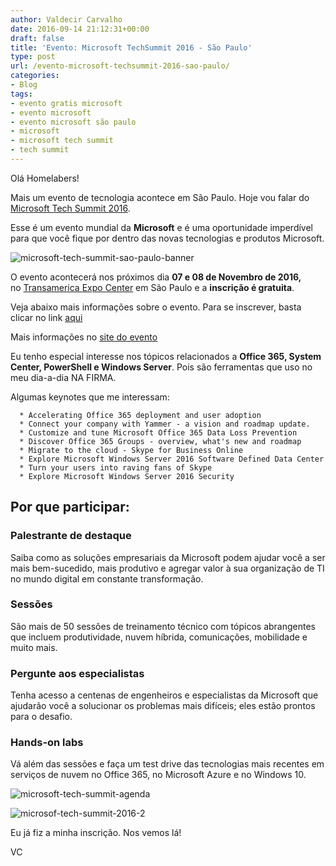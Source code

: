 ```yaml
---
author: Valdecir Carvalho
date: 2016-09-14 21:12:31+00:00
draft: false
title: 'Evento: Microsoft TechSummit 2016 - São Paulo'
type: post
url: /evento-microsoft-techsummit-2016-sao-paulo/
categories:
- Blog
tags:
- evento gratis microsoft
- evento microsoft
- evento microsoft são paulo
- microsoft
- microsoft tech summit
- tech summit
---
```


Olá Homelabers!

Mais um evento de tecnologia acontece em São Paulo. Hoje vou falar do [Microsoft Tech Summit 2016](https://www.microsoft.com/pt-br/techsummit/sao-paulo.aspx).

Esse é um evento mundial da **Microsoft** e é uma oportunidade imperdível para que você fique por dentro das novas tecnologias e produtos Microsoft.

![microsoft-tech-summit-sao-paulo-banner](/imagens/2016/09/microsoft-tech-summit-sao-paulo-banner.png)


O evento acontecerá nos próximos dia **07 e 08 de Novembro de 2016,** no [Transamerica Expo Center](http://www.transamericaexpo.com.br/en/location/) em São Paulo e a **inscrição é gratuita**.

Veja abaixo mais informações sobre o evento. Para se inscrever, basta clicar no link [aqui](http://bit.ly/MicrosoftTechSummit2016SP)

Mais informações no [site do evento](https://www.microsoft.com/pt-br/techsummit/sao-paulo.aspx)

Eu tenho especial interesse nos tópicos relacionados a **Office 365, System Center, PowerShell e Windows Server**. Pois são ferramentas que uso no meu dia-a-dia NA FIRMA.

Algumas keynotes que me interessam:




      * Accelerating Office 365 deployment and user adoption
      * Connect your company with Yammer - a vision and roadmap update.
      * Customize and tune Microsoft Office 365 Data Loss Prevention
      * Discover Office 365 Groups - overview, what's new and roadmap
      * Migrate to the cloud - Skype for Business Online
      * Explore Microsoft Windows Server 2016 Software Defined Data Center
      * Turn your users into raving fans of Skype
      * Explore Microsoft Windows Server 2016 Security






<!-- more -->





## Por que participar:

















### Palestrante de destaque




Saiba como as soluções empresariais da Microsoft podem ajudar você a ser mais bem-sucedido, mais produtivo e agregar valor à sua organização de TI no mundo digital em constante transformação.

















### Sessões




São mais de 50 sessões de treinamento técnico com tópicos abrangentes que incluem produtividade, nuvem híbrida, comunicações, mobilidade e muito mais.























### Pergunte aos especialistas




Tenha acesso a centenas de engenheiros e especialistas da Microsoft que ajudarão você a solucionar os problemas mais difíceis; eles estão prontos para o desafio.














### Hands-on labs




Vá além das sessões e faça um test drive das tecnologias mais recentes em serviços de nuvem no Office 365, no Microsoft Azure e no Windows 10.




![microsoft-tech-summit-agenda](/imagens/2016/09/microsoft-tech-summit-agenda.png)





![microsof-tech-summit-2016-2](/imagens/2016/09/microsof-tech-summit-2016-2.png)





Eu já fiz a minha inscrição. Nos vemos lá!




VC










